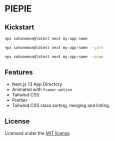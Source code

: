 # PIEPIE

## Kickstart

```bash
npx sohanemon@latest next my-app-name
```

```bash
npx sohanemon@latest next my-app-name --yarn
```

```bash
npx sohanemon@latest next my-app-name --pnpm
```

## Features

- Next.js 13 App Directory
- Animated with `framer-motion`
- Tailwind CSS
- Prettier
- Tailwind CSS class sorting, merging and linting.

## License

Licensed under the [MIT license](https://github.com/shadcn/ui/blob/main/LICENSE.md).


